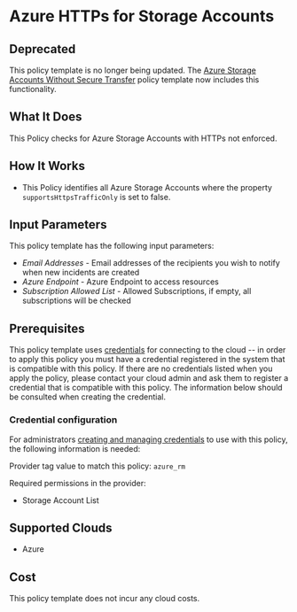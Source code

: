 # Azure HTTPs for Storage Accounts

## Deprecated

This policy template is no longer being updated. The [Azure Storage Accounts Without Secure Transfer](https://github.com/flexera-public/policy_templates/tree/master/security/azure/secure_transfer_required/) policy template now includes this functionality.

## What It Does

This Policy checks for Azure Storage Accounts with HTTPs not enforced.

## How It Works

- This Policy identifies all Azure Storage Accounts where the property `supportsHttpsTrafficOnly` is set to false.

## Input Parameters

This policy template has the following input parameters:

- *Email Addresses* - Email addresses of the recipients you wish to notify when new incidents are created
- *Azure Endpoint* - Azure Endpoint to access resources
- *Subscription Allowed List* - Allowed Subscriptions, if empty, all subscriptions will be checked

## Prerequisites

This policy template uses [credentials](https://docs.flexera.com/flexera/EN/Automation/ManagingCredentialsExternal.htm) for connecting to the cloud -- in order to apply this policy you must have a credential registered in the system that is compatible with this policy. If there are no credentials listed when you apply the policy, please contact your cloud admin and ask them to register a credential that is compatible with this policy. The information below should be consulted when creating the credential.

### Credential configuration

For administrators [creating and managing credentials](https://docs.flexera.com/flexera/EN/Automation/ManagingCredentialsExternal.htm) to use with this policy, the following information is needed:

Provider tag value to match this policy: `azure_rm`

Required permissions in the provider:

- Storage Account List

## Supported Clouds

- Azure

## Cost

This policy template does not incur any cloud costs.
